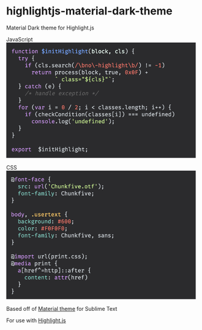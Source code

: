 # highlightjs-material-dark-theme
Material Dark theme for Highlight.js

JavaScript
![JavaScript](https://github.com/Kelbster/highlightjs-material-dark-theme/blob/master/images/jsdark.png?raw=true)

CSS
![CSS](https://github.com/Kelbster/highlightjs-material-dark-theme/blob/master/images/cssdark.png?raw=true)

Based off of [Material theme](https://github.com/equinusocio/material-theme) for Sublime Text

For use with [Highlight.js](https://github.com/isagalaev/highlight.js)
